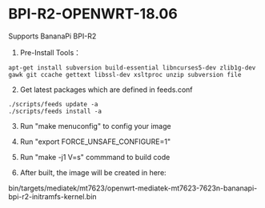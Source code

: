 # BPI-R2-OPENWRT-18.06

Supports BananaPi BPI-R2

1. Pre-Install Tools：
```
apt-get install subversion build-essential libncurses5-dev zlib1g-dev gawk git ccache gettext libssl-dev xsltproc unzip subversion file
```
2. Get latest packages which are defined in feeds.conf
```
./scripts/feeds update -a
./scripts/feeds install -a
```

3. Run "make menuconfig" to config your image

4. Run "export FORCE_UNSAFE_CONFIGURE=1"

5. Run "make -j1 V=s" commmand to build code

6. After built, the image will be created in here: 

bin/targets/mediatek/mt7623/openwrt-mediatek-mt7623-7623n-bananapi-bpi-r2-initramfs-kernel.bin
